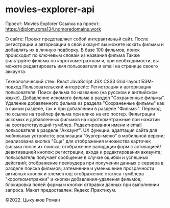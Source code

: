 # movies-explorer-api
Проект: Movies Explorer
Ссылка на проект: https://diplom.roma134.nomoredomains.work

О сайте:
Проект представляет собой интерактивный сайт. После регистрации и авторизации в свой аккаунт вы можете искать фильмы и добавлять их в личную подборку. В базе 100 фильмов, поиск происходит по ключевым словам из названия фильма Также фильтруйте фильмы по короткометражкам и, при необходимости, вы можете редактировать имя пользователя и email на странице своего аккаунта.

Технологический стек:
React
JavaScript
JSX
CSS3
Grid-layout
БЭМ-подход
Пользовательский интерфейс:
Регистрация и авторизация пользователя.
Поиск фильма по названию (на русском и английском языке).
Добавление искомого фильма в раздел "Сохраненные фильмы".
Удаление добавленного фильма из раздела "Сохраненные фильмы" как в самом разделе, так и при добавлении в разделе "Фильмы".
Переход по ссылке на трейлер фильма при клике на его постер.
Фильтрации искомых и добавленных фильмов на короткометражные при нажатии на соответствующий тумблер.
Редактирования имени и email пользователя в разделе "Аккаунт".
UX функции:
адаптация сайта для мобильных устройств;
реализация "бургер-меню" в мобильной версии;
реализована кнопка "Еще" для отображения множества карточек фильма после их поиска;
отображение валидации форм с активацией/деактивацией кнопок: регистрации, входа и редактирования аккаунта;
пользователь получает сообщение в случае ошибки и успешных действий;
отображение прелоудера при получении данных с сервера в разделе поиска фильмов;
затемнение и уменьшение прозрачности активных кнопок и элементов;
отображение статуса тумблера "короткометражки" и кнопки добавления-удаления фильмов;
блокировка полей формы и кнопки отправки данных при выполнении запроса.
Макет предоставлен: Яндекс.Практикум.

©2022. Цыкунков Роман
